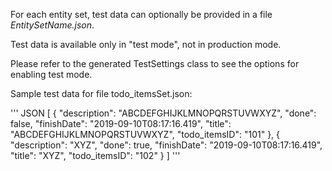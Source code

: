 For each entity set, test data can optionally be provided in a file *EntitySetName.json*.

Test data is available only in "test mode", not in production mode.

Please refer to the generated TestSettings class to see the options for enabling test mode.

Sample test data for file todo_itemsSet.json:

''' JSON
[
    {
        "description": "ABCDEFGHIJKLMNOPQRSTUVWXYZ",
        "done": false,
        "finishDate": "2019-09-10T08:17:16.419",
        "title": "ABCDEFGHIJKLMNOPQRSTUVWXYZ",
        "todo_itemsID": "101"
    },
    {
        "description": "XYZ",
        "done": true,
        "finishDate": "2019-09-10T08:17:16.419",
        "title": "XYZ",
        "todo_itemsID": "102"
    }
]
'''
